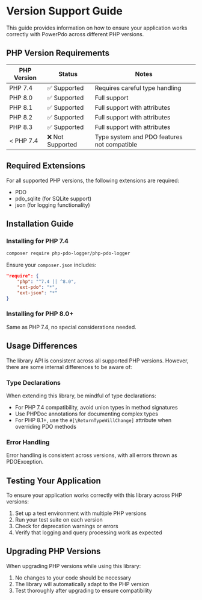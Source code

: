 # Version Support Guide

This guide provides information on how to ensure your application works correctly with PowerPdo across different PHP versions.

## PHP Version Requirements

| PHP Version | Status | Notes |
|-------------|--------|-------|
| PHP 7.4     | ✅ Supported | Requires careful type handling |
| PHP 8.0     | ✅ Supported | Full support |
| PHP 8.1     | ✅ Supported | Full support with attributes |
| PHP 8.2     | ✅ Supported | Full support with attributes |
| PHP 8.3     | ✅ Supported | Full support with attributes |
| < PHP 7.4   | ❌ Not Supported | Type system and PDO features not compatible |

## Required Extensions

For all supported PHP versions, the following extensions are required:

- PDO
- pdo_sqlite (for SQLite support)
- json (for logging functionality)

## Installation Guide

### Installing for PHP 7.4

```bash
composer require php-pdo-logger/php-pdo-logger
```

Ensure your `composer.json` includes:

```json
"require": {
    "php": "^7.4 || ^8.0",
    "ext-pdo": "*",
    "ext-json": "*"
}
```

### Installing for PHP 8.0+

Same as PHP 7.4, no special considerations needed.

## Usage Differences

The library API is consistent across all supported PHP versions. However, there are some internal differences to be aware of:

### Type Declarations

When extending this library, be mindful of type declarations:

- For PHP 7.4 compatibility, avoid union types in method signatures
- Use PHPDoc annotations for documenting complex types
- For PHP 8.1+, use the `#[\ReturnTypeWillChange]` attribute when overriding PDO methods

### Error Handling

Error handling is consistent across versions, with all errors thrown as PDOException.

## Testing Your Application

To ensure your application works correctly with this library across PHP versions:

1. Set up a test environment with multiple PHP versions
2. Run your test suite on each version
3. Check for deprecation warnings or errors
4. Verify that logging and query processing work as expected

## Upgrading PHP Versions

When upgrading PHP versions while using this library:

1. No changes to your code should be necessary
2. The library will automatically adapt to the PHP version
3. Test thoroughly after upgrading to ensure compatibility
